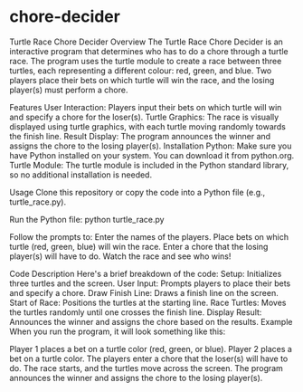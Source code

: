 # chore-decider
Turtle Race Chore Decider
Overview
The Turtle Race Chore Decider is an interactive program that determines who has to do a chore through a turtle race. The program uses the turtle module to create a race between three turtles, each representing a different colour: red, green, and blue. Two players place their bets on which turtle will win the race, and the losing player(s) must perform a chore.

Features
User Interaction: Players input their bets on which turtle will win and specify a chore for the loser(s).
Turtle Graphics: The race is visually displayed using turtle graphics, with each turtle moving randomly towards the finish line.
Result Display: The program announces the winner and assigns the chore to the losing player(s).
Installation
Python: Make sure you have Python installed on your system. You can download it from python.org.
Turtle Module: The turtle module is included in the Python standard library, so no additional installation is needed.

Usage
Clone this repository or copy the code into a Python file (e.g., turtle_race.py).

Run the Python file:
python turtle_race.py

Follow the prompts to:
Enter the names of the players.
Place bets on which turtle (red, green, blue) will win the race.
Enter a chore that the losing player(s) will have to do.
Watch the race and see who wins!

Code Description
Here's a brief breakdown of the code:
Setup: Initializes three turtles and the screen.
User Input: Prompts players to place their bets and specify a chore.
Draw Finish Line: Draws a finish line on the screen.
Start of Race: Positions the turtles at the starting line.
Race Turtles: Moves the turtles randomly until one crosses the finish line.
Display Result: Announces the winner and assigns the chore based on the results.
Example
When you run the program, it will look something like this:

Player 1 places a bet on a turtle color (red, green, or blue).
Player 2 places a bet on a turtle color.
The players enter a chore that the loser(s) will have to do.
The race starts, and the turtles move across the screen.
The program announces the winner and assigns the chore to the losing player(s).
